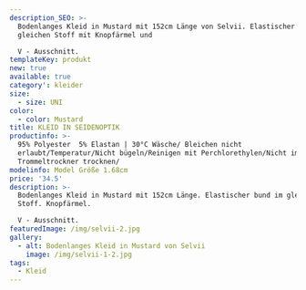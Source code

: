 ```yaml
---
description_SEO: >-
  Bodenlanges Kleid in Mustard mit 152cm Länge von Selvii. Elastischer bund im
  gleichen Stoff mit Knopfärmel und

  V - Ausschnitt.
templateKey: produkt
new: true
available: true
category': kleider
size:
  - size: UNI
color:
  - color: Mustard
title: KLEID IN SEIDENOPTIK
productinfo: >-
  95% Polyester  5% Elastan | 30°C Wäsche/ Bleichen nicht
  erlaubt/Temperatur/Nicht bügeln/Reinigen mit Perchlorethylen/Nicht im
  Trommeltrockner trocknen/
modelinfo: Model Größe 1.68cm
price: '34.5'
description: >-
  Bodenlanges Kleid in Mustard mit 152cm Länge. Elastischer bund im gleichen
  Stoff. Knopfärmel.

  V - Ausschnitt.
featuredImage: /img/selvii-2.jpg
gallery:
  - alt: Bodenlanges Kleid in Mustard von Selvii
    image: /img/selvii-1-2.jpg
tags:
  - Kleid
---
```


